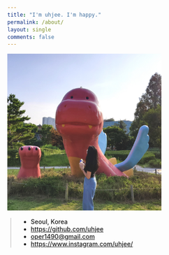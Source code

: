 ```yaml
---
title: "I'm uhjee. I'm happy."
permalink: /about/
layout: single
comments: false
---
```


<div>
    <img src="/assets/images/avthm.jpg" alt="about_meee" width="70%" min-width="700px" itemprop="image">
</div>


<div style="border-left: 2px solid rgba(199, 198, 198, 0.7); margin: 0.5em 0 0 0.5em; padding-left: 1.5em; font-weight: 500;">
    <ul class="author__urls social-icons">
        <li itemprop="homeLocation" itemscope itemtype="https://schema.org/Place">
          <i class="fas fa-fw fa-map-marker-alt" aria-hidden="true"></i> <span itemprop="name">  Seoul, Korea</span>
        </li>
        <li>
          <a href="https://github.com/uhjee" itemprop="sameAs" rel="nofollow noopener noreferrer">
            <i class="fab fa-fw fa-github" aria-hidden="true"></i><span class="label">  https://github.com/uhjee</span>
          </a>
        </li>
        <li>
          <a href="mailto:oper1490@gmail.com">
            <meta itemprop="email" content="oper1490@gmail.com" />
            <i class="fas fa-fw fa-envelope-square" aria-hidden="true"></i><span class="label">  oper1490@gmail.com</span>
          </a>
        </li>
        <li>
          <a href="https://www.instagram.com/uhjee/" itemprop="sameAs" rel="nofollow noopener noreferrer">
            <i class="fab fa-fw fa-instagram" aria-hidden="true"></i><span class="label">  https://www.instagram.com/uhjee/</span>
          </a>
        </li>
    </ul>
  </div>
